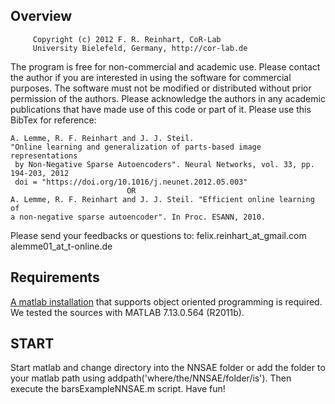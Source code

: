 ## Overview
         Copyright (c) 2012 F. R. Reinhart, CoR-Lab
         University Bielefeld, Germany, http://cor-lab.de
         
 The program is free for non-commercial and academic use. Please contact the
 author if you are interested in using the software for commercial purposes.
 The software must not be modified or distributed without prior permission
 of the authors. Please acknowledge the authors in any academic publications
 that have made use of this code or part of it. Please use this BibTex for
reference:
 

    A. Lemme, R. F. Reinhart and J. J. Steil. 
    "Online learning and generalization of parts-based image representations 
     by Non-Negative Sparse Autoencoders". Neural Networks, vol. 33, pp. 194-203, 2012
     doi = "https://doi.org/10.1016/j.neunet.2012.05.003"
                              OR
    A. Lemme, R. F. Reinhart and J. J. Steil. "Efficient online learning of
    a non-negative sparse autoencoder". In Proc. ESANN, 2010.

Please send your feedbacks or questions to:
                           felix.reinhart_at_gmail.com
                           alemme01_at_t-online.de

## Requirements
[A matlab installation](http://www.mathworks.de/products/matlab/) 
that supports object oriented programming is required. 
We tested the sources with MATLAB 7.13.0.564 (R2011b).

## START 
Start matlab and change directory into the NNSAE folder or add the 
folder to your matlab path using addpath('where/the/NNSAE/folder/is').
Then execute the barsExampleNNSAE.m script. Have fun!
